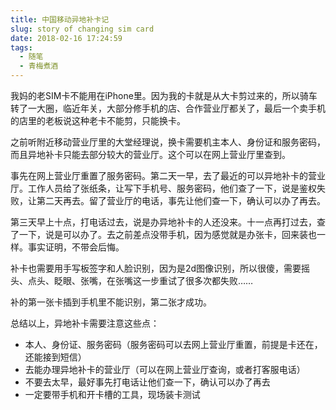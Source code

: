 ```yaml
---
title: 中国移动异地补卡记
slug: story of changing sim card
date: 2018-02-16 17:24:59
tags:
  - 随笔
  - 青梅煮酒
---
```

我妈的老SIM卡不能用在iPhone里。因为我的卡就是从大卡剪过来的，所以骑车转了一大圈，临近年关，大部分修手机的店、合作营业厅都关了，最后一个卖手机的店里的老板说这种老卡不能剪，只能换卡。

之前听附近移动营业厅里的大堂经理说，换卡需要机主本人、身份证和服务密码，而且异地补卡只能去部分较大的营业厅。这个可以在网上营业厅里查到。

事先在网上营业厅重置了服务密码。第二天一早，去了最近的可以异地补卡的营业厅。工作人员给了张纸条，让写下手机号、服务密码，他们查了一下，说是鉴权失败，让第二天再去。留了营业厅的电话，事先让他们查一下，确认可以办了再去。

第三天早上十点，打电话过去，说是办异地补卡的人还没来。十一点再打过去，查了一下，说是可以办了。去之前差点没带手机，因为感觉就是办张卡，回来装也一样。事实证明，不带会后悔。

补卡也需要用手写板签字和人脸识别，因为是2d图像识别，所以很傻，需要摇头、点头、眨眼、张嘴，在张嘴这一步重试了很多次都失败……

补的第一张卡插到手机里不能识别，第二张才成功。

总结以上，异地补卡需要注意这些点：

* 本人、身份证、服务密码（服务密码可以去网上营业厅重置，前提是卡还在，还能接到短信）
* 去能办理异地补卡的营业厅（可以在网上营业厅查询，或者打客服电话）
* 不要去太早，最好事先打电话让他们查一下，确认可以办了再去
* 一定要带手机和开卡槽的工具，现场装卡测试


